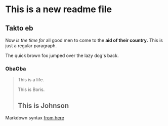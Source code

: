 This is a new readme file
=========================

Takto eb
---------

Now *is the time for* all good men to come to
the **aid of their country.** This is just a
regular paragraph.

The quick brown fox jumped over the lazy
dog's back.

### ObaOba

> This is a life.
>
> This is Boris.
>
> ## This is Johnson

Markdown syntax [from here](https://daringfireball.net/projects/markdown/basics)
 
